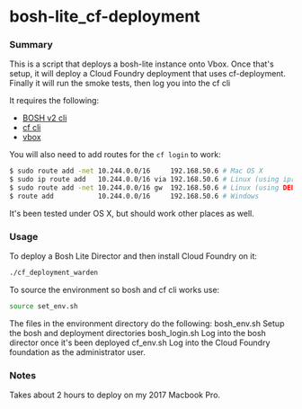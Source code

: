 # bosh-lite_cf-deployment

### Summary

This is a script that deploys a bosh-lite instance onto Vbox.  Once that's setup, it will deploy a Cloud Foundry deployment that uses cf-deployment. Finally it will run the smoke tests, then log you into the cf cli

It requires the following:
* [BOSH v2 cli](https://bosh.io/docs/cli-v2.html)
* [cf cli](https://docs.cloudfoundry.org/cf-cli)
* [vbox](https://www.virtualbox.org/wiki/Downloads)

You will also need to add routes for the `cf login` to work:
```bash
$ sudo route add -net 10.244.0.0/16     192.168.50.6 # Mac OS X
$ sudo ip route add   10.244.0.0/16 via 192.168.50.6 # Linux (using iproute2 suite)
$ sudo route add -net 10.244.0.0/16 gw  192.168.50.6 # Linux (using DEPRECATED route command)
$ route add           10.244.0.0/16     192.168.50.6 # Windows
```

It's been tested under OS X, but should work other places as well.

### Usage
To deploy a Bosh Lite Director and then install Cloud Foundry on it:
```bash
./cf_deployment_warden
```

To source the environment so bosh and cf cli works use: 
```bash
source set_env.sh
```

The files in the environment directory do the following:
bosh_env.sh
  Setup the bosh and deployment directories
bosh_login.sh
  Log into the bosh director once it's been deployed
cf_env.sh
  Log into the Cloud Foundry foundation as the administrator user.

### Notes
Takes about 2 hours to deploy on my 2017 Macbook Pro.
